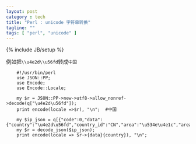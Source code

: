 ```yaml
---
layout: post
category : tech
title: "Perl : unicode 字符串转换"
tagline: ""
tags: [ "perl", "unicode" ] 
---
```

{% include JB/setup %}

例如把``\\u4e2d\\u56fd``转成``中国``

        #!/usr/bin/perl
        use JSON::PP;
        use Encode;
        use Encode::Locale;

        my $r = JSON::PP->new->utf8->allow_nonref->decode(q["\u4e2d\u56fd"]);
        print encode(locale =>$r), "\n";  #中国

        my $ip_json = q[{"code":0,"data":{"country":"\u4e2d\u56fd","country_id":"CN","area":"\u534e\u4e1c","area_id":"300000","region":"\u5b89\u5fbd\u7701","region_id":"340000","city":"\u5408\u80a5\u5e02","city_id":"340100","county":"","county_id":"-1","isp":"\u6559\u80b2\u7f51","isp_id":"100027","ip":"202.38.64.1"}}];
        my $r = decode_json($ip_json);
        print encode(locale => $r->{data}{country}), "\n"; 
